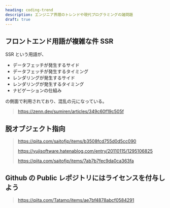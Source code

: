 ```yaml
---
heading: coding-trend
description: エンジニア界隈のトレンドや現代プログラミングの諸問題
draft: true
---
```


## フロントエンド用語が複雑な件 SSR

SSR という用語が、

- データフェッチが発生するサイド
- データフェッチが発生するタイミング
- レンダリングが発生するサイド
- レンダリングが発生するタイミング
- ナビゲーションの仕組み

の側面で利用されており、混乱の元になっている。

> https://zenn.dev/sumiren/articles/349c60f19c505f

## 脱オブジェクト指向

> https://qiita.com/saitofjp/items/b3508fcd755d0d5cc090
>
> https://yujisoftware.hatenablog.com/entry/20110115/1295106825
>
> https://qiita.com/saitofjp/items/7ab7b7fec9da0ca363fa

## Github の Public レポジトリにはライセンスを付与しよう

> https://qiita.com/Tatamo/items/ae7bf4878abcf0584291
